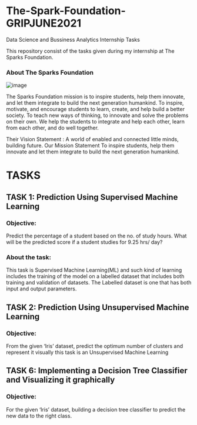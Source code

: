 # The-Spark-Foundation-GRIPJUNE2021
Data Science and Bussiness Analytics Internship Tasks

This repository consist of the tasks given during my internship at The Sparks Foundation.

### About The Sparks Foundation
![image](https://user-images.githubusercontent.com/85657830/121639186-cd71c080-caa9-11eb-8865-c05731861d63.png)


The Sparks Foundation mission is to inspire students, help them innovate, and let them integrate to build the next generation humankind. To inspire, motivate, and encourage students to learn, create, and help build a better society. To teach new ways of thinking, to innovate and solve the problems on their own. We help the students to integrate and help each other, learn from each other, and do well together.

Their Vision Statement : A world of enabled and connected little minds, building future. Our Mission Statement To inspire students, help them innovate and let them integrate to build the next generation humankind.

# TASKS

## TASK 1: Prediction Using Supervised Machine Learning

### Objective:
Predict the percentage of a student based on the no. of study hours. What will be the predicted score if a student studies for 9.25 hrs/ day?

### About the task:
This task is Supervised Machine Learning(ML) and such kind of learning includes the training of the model on a labelled dataset that includes both training and validation of datasets. The Labelled dataset is one that has both input and output parameters.

## TASK 2: Prediction Using Unsupervised Machine Learning

### Objective:
From the given ‘Iris’ dataset, predict the optimum number of clusters and represent it visually this task is an Unsupervised Machine Learning 

## TASK 6: Implementing a Decision Tree Classifier and Visualizing it graphically

### Objective:
For the given ‘Iris’ dataset, building a decision tree classifier to predict the new data to the right class. 

